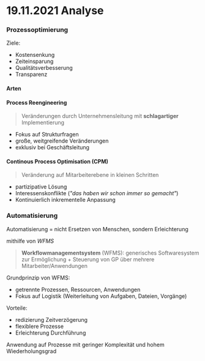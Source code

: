 # 19.11.2021 Analyse



### Prozessoptimierung

Ziele:

- Kostensenkung
- Zeiteinsparung
- Qualitätsverbesserung
- Transparenz

#### Arten

#### Process Reengineering

> Veränderungen durch Unternehmensleitung mit **schlagartiger** Implementierung

- Fokus auf Strukturfragen
- große, weitgreifende Veränderungen
- exklusiv bei Geschäftsleitung 

#### Continous Process Optimisation (CPM)

> Veränderung auf Mitarbeiterebene in kleinen Schritten

- partizipative Lösung
- Interessenskonflikte (*"das haben wir schon immer so gemacht"*)
- Kontinuierlich inkrementelle Anpassung



### Automatisierung

Automatisierung = nicht Ersetzen von Menschen, sondern Erleichterung

mithilfe von *WFMS*

> **Workflowmanagementsystem** (WFMS): generisches Softwaresystem zur Ermöglichung + Steuerung von GP über mehrere Mitarbeiter/Anwendungen

Grundprinzip von WFMS:

- getrennte Prozessen, Ressourcen, Anwendungen
- Fokus auf Logistik (Weiterleitung von Aufgaben, Dateien, Vorgänge)

Vorteile:

- redizierung Zeitverzögerung
- flexiblere Prozesse
- Erleichterung Durchführung

Anwendung auf Prozesse mit geringer Komplexität und hohem Wiederholungsgrad


